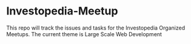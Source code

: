 # Investopedia-Meetup
This repo will track the issues and tasks for the Investopedia Organized Meetups. The current theme is Large Scale Web Development
